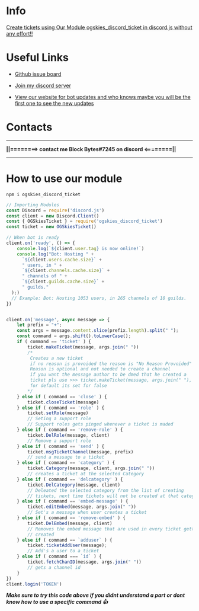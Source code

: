 # Info

[Create tickets using Our Module ogskies_discord_ticket in discord.js without any effort!!](https://www.npmjs.com/package/ogskies_discord_ticket)

# Useful Links

- [Github issue board](https://github.com/OGSkies/OGSkies_Discord_Ticket/issues)

- [Join my discord server](https://discord.gg/tN62YQZ58e)

- [View our website for bot updates and who knows maybe you will be the first one to see the new updates](https://ogskiesbot.weebly.com)

# Contacts
___
**||========> contact me **Block Bytes#7245** on discord <========||**
____


# How to use our module

`npm i ogskies_discord_ticket`

```javaScript
// Importing Modules
const Discord = require('discord.js')
const client = new Discord.Client()
const { OGSkiesTicket } = require('ogskies_discord_ticket')
const ticket = new OGSkiesTicket()

// When bot is ready
client.on('ready', () => {
    console.log(`${client.user.tag} is now online!`)
    console.log("Bot: Hosting " +
      `${client.users.cache.size}` +
      " users, in " +
      `${client.channels.cache.size}` +
      " channels of " +
      `${client.guilds.cache.size}` +
      " guilds."
  );)
  // Example: Bot: Hosting 1053 users, in 265 channels of 10 guilds.
})


client.on('message', async message => {
    let prefix = "+";
    const args = message.content.slice(prefix.length).split(" ");
    const command = args.shift().toLowerCase();
    if ( command == 'ticket' ) {
        ticket.makeTicket(message, args.join(" "))
        /*
         Creates a new ticket
         if no reason is provoided the reason is "No Reason Provoided"
         Reason is optional and not needed to create a channel
         if you want the message author to be dmed that he created a
         ticket pls use >>> ticket.makeTicket(message, args.join(" "), true)
         for default its set for false
        */
    } else if ( command == 'close' ) {
        ticket.closeTicket(message)
    } else if ( command == 'role' ) {
        ticket.setRole(message)
        // Seting a support role
        // Support roles gets pinged whenever a ticket is maded
    } else if ( command == 'remove-role' ) {
        ticket.DelRole(message, client)
        // Remove a support role
    } else if ( command == 'send' ) {
        ticket.msgTicketChannel(message, prefix)
        // send a message to a ticket
    } else if ( command == 'category' ) {
        ticket.Category(message, client, args.join(" "))
        // creates a ticket at the selected Category
    } else if ( command == 'delcategory' ) {
        ticket.DelCategory(message, client)
        // Deleated the selected category from the list of creating 
        // tickets, next time tickets will not be created at that category
    } else if ( command == 'embed-message' ) {
        ticket.editEmbed(message, args.join(" "))
        // Set's a message when user creates a ticket
    } else if ( command == 'remove-embed' ) {
        ticket.DelEmbed(message, client)
        // Removes the embed message that are used in every ticket getting 
        // created
    } else if ( command == `adduser` ) {
        ticket.ticketAddUser(message);
        // Add's a user to a ticket
    } else if ( command === `id` ) {
        ticket.fetchChanID(message, args.join(" "))
        // gets a channel id
    }
})
client.login('TOKEN')
```

**_Make sure to try this code above if you didnt understand a part or dont know how to use a specific command 👍_**
